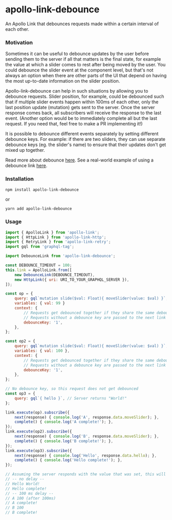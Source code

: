 # apollo-link-debounce

An Apollo Link that debounces requests made within a certain interval of each other.

### Motivation

Sometimes it can be useful to debounce updates by the user before sending them to the server if all that matters is the final state, for example the value at which a slider comes to rest after being moved by the user. You could debounce the slider event at the component level, but that's not always an option when there are other parts of the UI that depend on having the most up-to-date information on the slider position.

Apollo-link-debounce can help in such situations by allowing you to debounce requests. Slider position, for example, could be debounced such that if multiple slider events happen within 100ms of each other, only the last position update (mutation) gets sent to the server. Once the server response comes back, all subscribers will receive the response to the last event. (Another option would be to immediately complete all but the last request. If you need that, feel free to make a PR implementing it!)

It is possible to debounce different events separately by setting different debounce keys. For example: if there are two sliders, they can use separate debounce keys (eg. the slider's name) to ensure that their updates don't get mixed up together.

Read more about debounce [here](https://john-dugan.com/javascript-debounce/).
See a real-world example of using a debounce link [here](https://github.com/helfer/zetteli/blob/817e43c598d55b81983b19cac4ff9f1b199d0e28/client/src/services/GraphQLClient.ts#L88).

### Installation

```sh
npm install apollo-link-debounce
```

or

```
yarn add apollo-link-debounce
```

### Usage

```js
import { ApolloLink } from 'apollo-link';
import { HttpLink } from 'apollo-link-http';
import { RetryLink } from 'apollo-link-retry';
import gql from 'graphql-tag';

import DebounceLink from 'apollo-link-debounce';

const DEBOUNCE_TIMEOUT = 100;
this.link = ApolloLink.from([
    new DebounceLink(DEBOUNCE_TIMEOUT),
    new HttpLink({ uri: URI_TO_YOUR_GRAPHQL_SERVER }),
]);

const op = {
    query: gql`mutation slide($val: Float){ moveSlider(value: $val) }`,
    variables: { val: 99 }
    context: {
        // Requests get debounced together if they share the same debounceKey.
        // Requests without a debounce key are passed to the next link unchanged.
        debounceKey: '1',
    },
};

const op2 = {
    query: gql`mutation slide($val: Float){ moveSlider(value: $val) }`,
    variables: { val: 100 },
    context: {
        // Requests get debounced together if they share the same debounceKey.
        // Requests without a debounce key are passed to the next link unchanged.
        debounceKey: '1',
    },
};

// No debounce key, so this request does not get debounced
const op3 = {
    query: gql`{ hello }`, // Server returns "World!"
};

link.execute(op).subscribe({
    next(response) { console.log('A', response.data.moveSlider); },
    complete() { console.log('A complete!'); },
});
link.execute(op2).subscribe({
    next(response) { console.log('B', response.data.moveSlider); },
    complete() { console.log('B complete!'); },
});
link.execute(op3).subscribe({
    next(response) { console.log('Hello', response.data.hello); },
    complete() { console.log('Hello complete!'); },
});

// Assuming the server responds with the value that was set, this will print
// -- no delay --
// Hello World!
// Hello complete!
// -- 100 ms delay --
// A 100 (after 100ms)
// A complete!
// B 100
// B complete!
```
